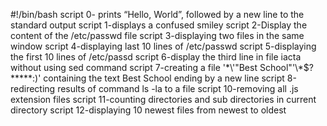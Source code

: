 #!/bin/bash
script 0- prints “Hello, World”, followed by a new line to the standard output
script 1-displays a confused smiley
script 2-Display the content of the /etc/passwd file
script 3-displaying two files in the same window
script 4-displaying last 10 lines of /etc/passwd
script 5-displaying the first 10 lines of /etc/passd
script 6-display the third line in file iacta without using sed command
script 7-creating a file '\*\\'"Best School"\'\\*$\?\*\*\*\*\*:)' containing the text Best School ending by a new line
script 8-redirecting results of command ls -la to a file
script 10-removing all .js extension files
script 11-counting directories and sub directories in current directory
script 12-displaying 10 newest files from newest to oldest
 
